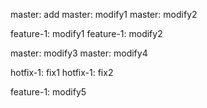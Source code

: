 master: add
master: modify1
master: modify2

feature-1: modify1
feature-1: modify2

master: modify3
master: modify4

hotfix-1: fix1
hotfix-1: fix2

feature-1: modify5
